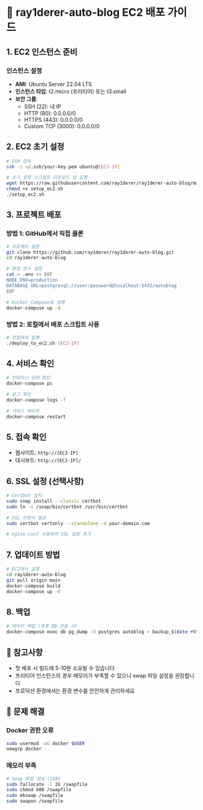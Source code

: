 # 🚀 ray1derer-auto-blog EC2 배포 가이드

## 1. EC2 인스턴스 준비

### 인스턴스 설정
- **AMI**: Ubuntu Server 22.04 LTS
- **인스턴스 타입**: t2.micro (프리티어) 또는 t3.small
- **보안 그룹**:
  - SSH (22): 내 IP
  - HTTP (80): 0.0.0.0/0
  - HTTPS (443): 0.0.0.0/0
  - Custom TCP (3000): 0.0.0.0/0

## 2. EC2 초기 설정

```bash
# SSH 접속
ssh -i ~/.ssh/your-key.pem ubuntu@[EC2-IP]

# 초기 설정 스크립트 다운로드 및 실행
wget https://raw.githubusercontent.com/ray1derer/ray1derer-auto-blog/main/setup_ec2.sh
chmod +x setup_ec2.sh
./setup_ec2.sh
```

## 3. 프로젝트 배포

### 방법 1: GitHub에서 직접 클론
```bash
# 프로젝트 클론
git clone https://github.com/ray1derer/ray1derer-auto-blog.git
cd ray1derer-auto-blog

# 환경 변수 설정
cat > .env << EOF
NODE_ENV=production
DATABASE_URL=postgresql://user:password@localhost:5432/autoblog
EOF

# Docker Compose로 실행
docker-compose up -d
```

### 방법 2: 로컬에서 배포 스크립트 사용
```bash
# 로컬에서 실행
./deploy_to_ec2.sh [EC2-IP]
```

## 4. 서비스 확인

```bash
# 컨테이너 상태 확인
docker-compose ps

# 로그 확인
docker-compose logs -f

# 서비스 재시작
docker-compose restart
```

## 5. 접속 확인

- 웹사이트: `http://[EC2-IP]`
- 대시보드: `http://[EC2-IP]/`

## 6. SSL 설정 (선택사항)

```bash
# Certbot 설치
sudo snap install --classic certbot
sudo ln -s /snap/bin/certbot /usr/bin/certbot

# SSL 인증서 발급
sudo certbot certonly --standalone -d your-domain.com

# nginx.conf 수정하여 SSL 설정 추가
```

## 7. 업데이트 방법

```bash
# EC2에서 실행
cd ray1derer-auto-blog
git pull origin main
docker-compose build
docker-compose up -d
```

## 8. 백업

```bash
# 데이터 백업 (추후 DB 연동 시)
docker-compose exec db pg_dump -U postgres autoblog > backup_$(date +%Y%m%d).sql
```

## 📝 참고사항

- 첫 배포 시 빌드에 5-10분 소요될 수 있습니다
- 프리티어 인스턴스의 경우 메모리가 부족할 수 있으니 swap 파일 설정을 권장합니다
- 프로덕션 환경에서는 환경 변수를 안전하게 관리하세요

## 🔧 문제 해결

### Docker 권한 오류
```bash
sudo usermod -aG docker $USER
newgrp docker
```

### 메모리 부족
```bash
# Swap 파일 생성 (2GB)
sudo fallocate -l 2G /swapfile
sudo chmod 600 /swapfile
sudo mkswap /swapfile
sudo swapon /swapfile
```